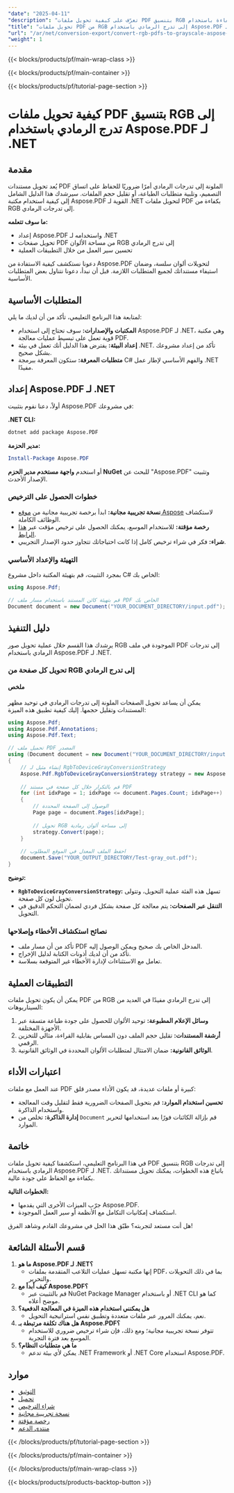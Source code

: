 ```yaml
---
"date": "2025-04-11"
"description": "تعرّف على كيفية تحويل ملفات PDF بتنسيق RGB إلى تدرجات الرمادي بكفاءة باستخدام Aspose.PDF لـ .NET. يضمن هذا الدليل التفصيلي اتساق التصميم وتقليل حجم الملف."
"title": "تحويل ملفات PDF من RGB إلى تدرج الرمادي باستخدام Aspose.PDF لـ .NET | دليل شامل"
"url": "/ar/net/conversion-export/convert-rgb-pdfs-to-grayscale-aspose-pdf-net/"
"weight": 1
---
```


{{< blocks/products/pf/main-wrap-class >}}

{{< blocks/products/pf/main-container >}}

{{< blocks/products/pf/tutorial-page-section >}}


# كيفية تحويل ملفات PDF بتنسيق RGB إلى تدرج الرمادي باستخدام Aspose.PDF لـ .NET

## مقدمة

يُعد تحويل مستندات PDF الملونة إلى تدرجات الرمادي أمرًا ضروريًا للحفاظ على اتساق التصميم، وتلبية متطلبات الطباعة، أو تقليل حجم الملفات. سيرشدك هذا الدليل الشامل إلى كيفية استخدام مكتبة Aspose.PDF القوية لـ .NET لتحويل ملفات PDF بكفاءة من RGB إلى تدرجات الرمادي.

**ما سوف تتعلمه:**
- إعداد Aspose.PDF واستخدامه لـ .NET
- تحويل صفحات PDF من مساحة الألوان RGB إلى تدرج الرمادي
- تحسين سير العمل من خلال التطبيقات العملية

دعونا نستكشف كيفية الاستفادة من Aspose.PDF لتحويلات ألوان سلسة، وضمان استيفاء مستنداتك لجميع المتطلبات اللازمة. قبل أن نبدأ، دعونا نتناول بعض المتطلبات الأساسية.

## المتطلبات الأساسية

لمتابعة هذا البرنامج التعليمي، تأكد من أن لديك ما يلي:
- **المكتبات والإصدارات:** سوف تحتاج إلى استخدام Aspose.PDF لـ .NET، وهي مكتبة قوية تعمل على تبسيط عمليات معالجة PDF.
- **إعداد البيئة:** يفترض هذا الدليل أنك تعمل في بيئة .NET. تأكد من إعداد مشروعك بشكل صحيح.
- **متطلبات المعرفة:** ستكون المعرفة ببرمجة C# والفهم الأساسي لإطار عمل .NET مفيدًا.

## إعداد Aspose.PDF لـ .NET

أولاً، دعنا نقوم بتثبيت Aspose.PDF في مشروعك:

**.NET CLI:**
```bash
dotnet add package Aspose.PDF
```

**مدير الحزمة:**
```powershell
Install-Package Aspose.PDF
```

أو استخدم **واجهة مستخدم مدير الحزم NuGet** للبحث عن "Aspose.PDF" وتثبيت الإصدار الأحدث.

### خطوات الحصول على الترخيص
- **نسخة تجريبية مجانية:** ابدأ برخصة تجريبية مجانية من [موقع Aspose](https://purchase.aspose.com/buy) لاستكشاف الوظائف الكاملة.
- **رخصة مؤقتة:** للاستخدام الموسع، يمكنك الحصول على ترخيص مؤقت عبر [هذا الرابط](https://purchase.aspose.com/temporary-license/).
- **شراء:** فكر في شراء ترخيص كامل إذا كانت احتياجاتك تتجاوز حدود الإصدار التجريبي.

### التهيئة والإعداد الأساسي
بمجرد التثبيت، قم بتهيئة المكتبة داخل مشروع C# الخاص بك:

```csharp
using Aspose.Pdf;

// قم بتهيئة كائن المستند باستخدام مسار ملف PDF الخاص بك
Document document = new Document("YOUR_DOCUMENT_DIRECTORY/input.pdf");
```

## دليل التنفيذ

يرشدك هذا القسم خلال عملية تحويل صور RGB الموجودة في ملف PDF إلى تدرجات الرمادي باستخدام Aspose.PDF لـ .NET.

### تحويل كل صفحة من RGB إلى تدرج الرمادي

#### ملخص
يمكن أن يساعد تحويل الصفحات الملونة إلى تدرجات الرمادي في توحيد مظهر المستندات وتقليل حجمها. إليك كيفية تطبيق هذه الميزة:

```csharp
using Aspose.Pdf;
using Aspose.Pdf.Annotations;
using Aspose.Pdf.Text;

// تحميل ملف PDF المصدر
using (Document document = new Document("YOUR_DOCUMENT_DIRECTORY/input.pdf"))
{
    // إنشاء مثيل لـ RgbToDeviceGrayConversionStrategy
    Aspose.Pdf.RgbToDeviceGrayConversionStrategy strategy = new Aspose.Pdf.RgbToDeviceGrayConversionStrategy();
    
    // قم بالتكرار خلال كل صفحة في مستند PDF
    for (int idxPage = 1; idxPage <= document.Pages.Count; idxPage++)
    {
        // الوصول إلى الصفحة المحددة
        Page page = document.Pages[idxPage];
        
        // تحويل RGB إلى مساحة ألوان رمادية
        strategy.Convert(page);
    }
    
    // احفظ الملف المعدل في الموقع المطلوب
    document.Save("YOUR_OUTPUT_DIRECTORY/Test-gray_out.pdf");
}
```

**توضيح:**
- **`RgbToDeviceGrayConversionStrategy`:** تسهل هذه الفئة عملية التحويل، وتتولى تحويل لون كل صفحة.
- **التنقل عبر الصفحات:** يتم معالجة كل صفحة بشكل فردي لضمان التحكم الدقيق في التحويل.

### نصائح استكشاف الأخطاء وإصلاحها
- تأكد من أن مسار ملف PDF المدخل الخاص بك صحيح ويمكن الوصول إليه.
- تأكد من أن لديك أذونات الكتابة لدليل الإخراج.
- تعامل مع الاستثناءات لإدارة الأخطاء غير المتوقعة بسلاسة.

## التطبيقات العملية
يمكن أن يكون تحويل ملفات PDF من RGB إلى تدرج الرمادي مفيدًا في العديد من السيناريوهات:
1. **وسائل الإعلام المطبوعة:** توحيد الألوان للحصول على جودة طباعة متسقة عبر الأجهزة المختلفة.
2. **أرشفة المستندات:** تقليل حجم الملف دون المساس بقابلية القراءة، مثالي للتخزين الرقمي.
3. **الوثائق القانونية:** ضمان الامتثال لمتطلبات الألوان المحددة في الوثائق القانونية.

## اعتبارات الأداء
عند العمل مع ملفات PDF كبيرة أو ملفات عديدة، قد يكون الأداء مصدر قلق:
- **تحسين استخدام الموارد:** قم بتحويل الصفحات الضرورية فقط لتقليل وقت المعالجة واستخدام الذاكرة.
- **إدارة الذاكرة:** تخلص من `Document` قم بإزالة الكائنات فورًا بعد استخدامها لتحرير الموارد.

## خاتمة
في هذا البرنامج التعليمي، استكشفنا كيفية تحويل ملفات PDF بتنسيق RGB إلى تدرجات الرمادي باستخدام Aspose.PDF لـ .NET. باتباع هذه الخطوات، يمكنك تحويل مستنداتك بكفاءة مع الحفاظ على جودة عالية.

**الخطوات التالية:**
- جرّب الميزات الأخرى التي يقدمها Aspose.PDF.
- استكشاف إمكانيات التكامل مع الأنظمة أو سير العمل الموجودة.

هل أنت مستعد لتجربته؟ طبّق هذا الحل في مشروعك القادم وشاهد الفرق!

## قسم الأسئلة الشائعة
1. **ما هو Aspose.PDF لـ .NET؟**
   - إنها مكتبة تسهل عمليات التلاعب المتقدمة بملفات PDF، بما في ذلك التحويلات والتحرير.
2. **كيف أبدأ مع Aspose.PDF؟**
   - قم بالتثبيت عبر NuGet Package Manager أو باستخدام .NET CLI كما هو موضح أعلاه.
3. **هل يمكنني استخدام هذه الميزة في المعالجة الدفعية؟**
   - نعم، يمكنك المرور عبر ملفات متعددة وتطبيق نفس استراتيجية التحويل.
4. **هل هناك تكلفة مرتبطة بـ Aspose.PDF؟**
   - تتوفر نسخة تجريبية مجانية؛ ومع ذلك، فإن شراء ترخيص ضروري للاستخدام الموسع بعد فترة التجربة.
5. **ما هي متطلبات النظام؟**
   - يمكن لأي بيئة تدعم .NET Framework أو .NET Core استخدام Aspose.PDF.

## موارد
- [التوثيق](https://reference.aspose.com/pdf/net/)
- [تحميل](https://releases.aspose.com/pdf/net/)
- [شراء الترخيص](https://purchase.aspose.com/buy)
- [نسخة تجريبية مجانية](https://releases.aspose.com/pdf/net/)
- [رخصة مؤقتة](https://purchase.aspose.com/temporary-license/)
- [منتدى الدعم](https://forum.aspose.com/c/pdf/10)

{{< /blocks/products/pf/tutorial-page-section >}}

{{< /blocks/products/pf/main-container >}}

{{< /blocks/products/pf/main-wrap-class >}}

{{< blocks/products/products-backtop-button >}}